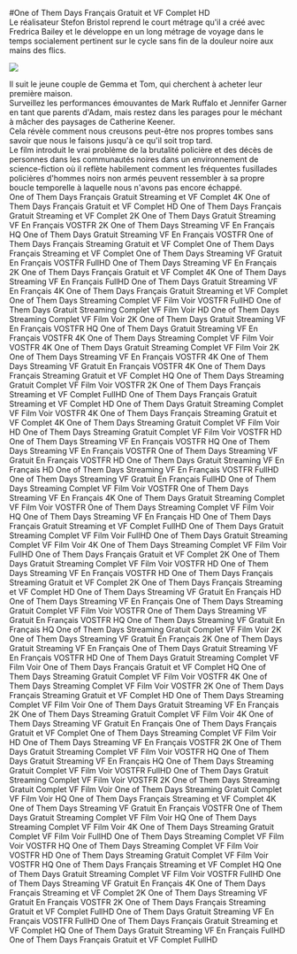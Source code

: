 #One of Them Days Français Gratuit et VF Complet HD  
Le réalisateur Stefon Bristol reprend le court métrage qu'il a créé avec Fredrica Bailey et le développe en un long métrage de voyage dans le temps socialement pertinent sur le cycle sans fin de la douleur noire aux mains des flics.  
  
[![](https://i.imgur.com/qSNzIqt.png)](https://movie.rssnews.media/RlWtOMNS.php)  
  
Il suit le jeune couple de Gemma et Tom, qui cherchent à acheter leur première maison.  
Surveillez les performances émouvantes de Mark Ruffalo et Jennifer Garner en tant que parents d'Adam, mais restez dans les parages pour le méchant à mâcher des paysages de Catherine Keener.  
Cela révèle comment nous creusons peut-être nos propres tombes sans savoir que nous le faisons jusqu'à ce qu'il soit trop tard.  
Le film introduit le vrai problème de la brutalité policière et des décès de personnes dans les communautés noires dans un environnement de science-fiction où il reflète habilement comment les fréquentes fusillades policières d'hommes noirs non armés peuvent ressembler à sa propre boucle temporelle à laquelle nous n'avons pas encore échappé.  
One of Them Days Français Gratuit Streaming et VF Complet 4K
One of Them Days Français Gratuit et VF Complet HD
One of Them Days Français Gratuit Streaming et VF Complet 2K
One of Them Days Gratuit Streaming VF En Français VOSTFR 2K
One of Them Days Streaming VF En Français HQ
One of Them Days Gratuit Streaming VF En Français VOSTFR
One of Them Days Français Streaming Gratuit et VF Complet
One of Them Days Français Streaming et VF Complet
One of Them Days Streaming VF Gratuit En Français VOSTFR FullHD
One of Them Days Streaming VF En Français 2K
One of Them Days Français Gratuit et VF Complet 4K
One of Them Days Streaming VF En Français FullHD
One of Them Days Gratuit Streaming VF En Français 4K
One of Them Days Français Gratuit Streaming et VF Complet
One of Them Days Streaming Complet VF Film Voir VOSTFR FullHD
One of Them Days Gratuit Streaming Complet VF Film Voir HD
One of Them Days Streaming Complet VF Film Voir 2K
One of Them Days Gratuit Streaming VF En Français VOSTFR HQ
One of Them Days Gratuit Streaming VF En Français VOSTFR 4K
One of Them Days Streaming Complet VF Film Voir VOSTFR 4K
One of Them Days Gratuit Streaming Complet VF Film Voir 2K
One of Them Days Streaming VF En Français VOSTFR 4K
One of Them Days Streaming VF Gratuit En Français VOSTFR 4K
One of Them Days Français Streaming Gratuit et VF Complet HQ
One of Them Days Streaming Gratuit Complet VF Film Voir VOSTFR 2K
One of Them Days Français Streaming et VF Complet FullHD
One of Them Days Français Gratuit Streaming et VF Complet HD
One of Them Days Gratuit Streaming Complet VF Film Voir VOSTFR 4K
One of Them Days Français Streaming Gratuit et VF Complet 4K
One of Them Days Streaming Gratuit Complet VF Film Voir HD
One of Them Days Streaming Gratuit Complet VF Film Voir VOSTFR HD
One of Them Days Streaming VF En Français VOSTFR HQ
One of Them Days Streaming VF En Français VOSTFR
One of Them Days Streaming VF Gratuit En Français VOSTFR HD
One of Them Days Gratuit Streaming VF En Français HD
One of Them Days Streaming VF En Français VOSTFR FullHD
One of Them Days Streaming VF Gratuit En Français FullHD
One of Them Days Streaming Complet VF Film Voir VOSTFR
One of Them Days Streaming VF En Français 4K
One of Them Days Gratuit Streaming Complet VF Film Voir VOSTFR
One of Them Days Streaming Complet VF Film Voir HQ
One of Them Days Streaming VF En Français HD
One of Them Days Français Gratuit Streaming et VF Complet FullHD
One of Them Days Gratuit Streaming Complet VF Film Voir FullHD
One of Them Days Gratuit Streaming Complet VF Film Voir 4K
One of Them Days Streaming Complet VF Film Voir FullHD
One of Them Days Français Gratuit et VF Complet 2K
One of Them Days Gratuit Streaming Complet VF Film Voir VOSTFR HD
One of Them Days Streaming VF En Français VOSTFR HD
One of Them Days Français Streaming Gratuit et VF Complet 2K
One of Them Days Français Streaming et VF Complet HD
One of Them Days Streaming VF Gratuit En Français HD
One of Them Days Streaming VF En Français
One of Them Days Streaming Gratuit Complet VF Film Voir VOSTFR
One of Them Days Streaming VF Gratuit En Français VOSTFR HQ
One of Them Days Streaming VF Gratuit En Français HQ
One of Them Days Streaming Gratuit Complet VF Film Voir 2K
One of Them Days Streaming VF Gratuit En Français 2K
One of Them Days Gratuit Streaming VF En Français
One of Them Days Gratuit Streaming VF En Français VOSTFR HD
One of Them Days Gratuit Streaming Complet VF Film Voir
One of Them Days Français Gratuit et VF Complet HQ
One of Them Days Streaming Gratuit Complet VF Film Voir VOSTFR 4K
One of Them Days Streaming Complet VF Film Voir VOSTFR 2K
One of Them Days Français Streaming Gratuit et VF Complet HD
One of Them Days Streaming Complet VF Film Voir
One of Them Days Gratuit Streaming VF En Français 2K
One of Them Days Streaming Gratuit Complet VF Film Voir 4K
One of Them Days Streaming VF Gratuit En Français
One of Them Days Français Gratuit et VF Complet
One of Them Days Streaming Complet VF Film Voir HD
One of Them Days Streaming VF En Français VOSTFR 2K
One of Them Days Gratuit Streaming Complet VF Film Voir VOSTFR HQ
One of Them Days Gratuit Streaming VF En Français HQ
One of Them Days Streaming Gratuit Complet VF Film Voir VOSTFR FullHD
One of Them Days Gratuit Streaming Complet VF Film Voir VOSTFR 2K
One of Them Days Streaming Gratuit Complet VF Film Voir
One of Them Days Streaming Gratuit Complet VF Film Voir HQ
One of Them Days Français Streaming et VF Complet 4K
One of Them Days Streaming VF Gratuit En Français VOSTFR
One of Them Days Gratuit Streaming Complet VF Film Voir HQ
One of Them Days Streaming Complet VF Film Voir 4K
One of Them Days Streaming Gratuit Complet VF Film Voir FullHD
One of Them Days Streaming Complet VF Film Voir VOSTFR HQ
One of Them Days Streaming Complet VF Film Voir VOSTFR HD
One of Them Days Streaming Gratuit Complet VF Film Voir VOSTFR HQ
One of Them Days Français Streaming et VF Complet HQ
One of Them Days Gratuit Streaming Complet VF Film Voir VOSTFR FullHD
One of Them Days Streaming VF Gratuit En Français 4K
One of Them Days Français Streaming et VF Complet 2K
One of Them Days Streaming VF Gratuit En Français VOSTFR 2K
One of Them Days Français Streaming Gratuit et VF Complet FullHD
One of Them Days Gratuit Streaming VF En Français VOSTFR FullHD
One of Them Days Français Gratuit Streaming et VF Complet HQ
One of Them Days Gratuit Streaming VF En Français FullHD
One of Them Days Français Gratuit et VF Complet FullHD